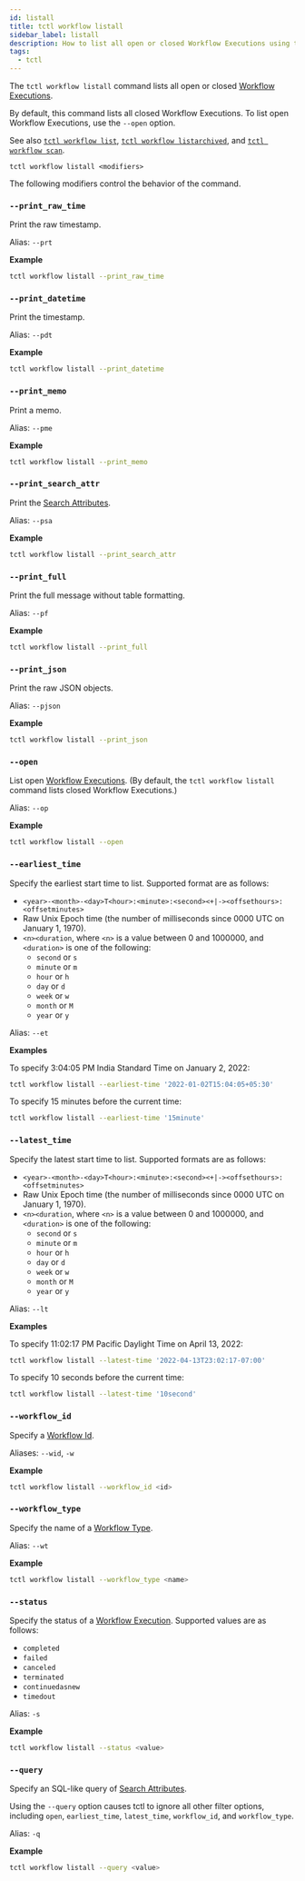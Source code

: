 ```yaml
---
id: listall
title: tctl workflow listall
sidebar_label: listall
description: How to list all open or closed Workflow Executions using tctl.
tags:
  - tctl
---
```


The `tctl workflow listall` command lists all open or closed [Workflow Executions](/concepts/what-is-a-workflow-execution).

By default, this command lists all closed Workflow Executions.
To list open Workflow Executions, use the `--open` option.

See also [`tctl workflow list`](/tctl-v1/workflow/list), [`tctl workflow listarchived`](/tctl-v1/workflow/listarchived), and [`tctl workflow scan`](/tctl-v1/workflow/scan).

`tctl workflow listall <modifiers>`

The following modifiers control the behavior of the command.

### `--print_raw_time`

Print the raw timestamp.

Alias: `--prt`

**Example**

```bash
tctl workflow listall --print_raw_time
```

### `--print_datetime`

Print the timestamp.

Alias: `--pdt`

**Example**

```bash
tctl workflow listall --print_datetime
```

### `--print_memo`

Print a memo.

Alias: `--pme`

**Example**

```bash
tctl workflow listall --print_memo
```

### `--print_search_attr`

Print the [Search Attributes](/concepts/what-is-a-search-attribute).

Alias: `--psa`

**Example**

```bash
tctl workflow listall --print_search_attr
```

### `--print_full`

Print the full message without table formatting.

Alias: `--pf`

**Example**

```bash
tctl workflow listall --print_full
```

### `--print_json`

Print the raw JSON objects.

Alias: `--pjson`

**Example**

```bash
tctl workflow listall --print_json
```

### `--open`

List open [Workflow Executions](/concepts/what-is-a-workflow-execution).
(By default, the `tctl workflow listall` command lists closed Workflow Executions.)

Alias: `--op`

**Example**

```bash
tctl workflow listall --open
```

### `--earliest_time`

Specify the earliest start time to list. Supported format are as follows:

- `<year>-<month>-<day>T<hour>:<minute>:<second><+|-><offsethours>:<offsetminutes>`
- Raw Unix Epoch time (the number of milliseconds since 0000 UTC on January 1, 1970).
- `<n><duration`, where `<n>` is a value between 0 and 1000000, and `<duration>` is one of the following:
  - `second` or `s`
  - `minute` or `m`
  - `hour` or `h`
  - `day` or `d`
  - `week` or `w`
  - `month` or `M`
  - `year` or `y`

Alias: `--et`

**Examples**

To specify 3:04:05 PM India Standard Time on January 2, 2022:

```bash
tctl workflow listall --earliest-time '2022-01-02T15:04:05+05:30'
```

To specify 15 minutes before the current time:

```bash
tctl workflow listall --earliest-time '15minute'
```

### `--latest_time`

Specify the latest start time to list. Supported formats are as follows:

- `<year>-<month>-<day>T<hour>:<minute>:<second><+|-><offsethours>:<offsetminutes>`
- Raw Unix Epoch time (the number of milliseconds since 0000 UTC on January 1, 1970).
- `<n><duration`, where `<n>` is a value between 0 and 1000000, and `<duration>` is one of the following:
  - `second` or `s`
  - `minute` or `m`
  - `hour` or `h`
  - `day` or `d`
  - `week` or `w`
  - `month` or `M`
  - `year` or `y`

Alias: `--lt`

**Examples**

To specify 11:02:17 PM Pacific Daylight Time on April 13, 2022:

```bash
tctl workflow listall --latest-time '2022-04-13T23:02:17-07:00'
```

To specify 10 seconds before the current time:

```bash
tctl workflow listall --latest-time '10second'
```

### `--workflow_id`

Specify a [Workflow Id](/concepts/what-is-a-workflow-id).

Aliases: `--wid`, `-w`

**Example**

```bash
tctl workflow listall --workflow_id <id>
```

### `--workflow_type`

Specify the name of a [Workflow Type](/concepts/what-is-a-workflow-type).

Alias: `--wt`

**Example**

```bash
tctl workflow listall --workflow_type <name>
```

### `--status`

Specify the status of a [Workflow Execution](/concepts/what-is-a-workflow-execution).
Supported values are as follows:

- `completed`
- `failed`
- `canceled`
- `terminated`
- `continuedasnew`
- `timedout`

Alias: `-s`

**Example**

```bash
tctl workflow listall --status <value>
```

### `--query`

Specify an SQL-like query of [Search Attributes](/concepts/what-is-a-search-attribute).

Using the `--query` option causes tctl to ignore all other filter options, including `open`, `earliest_time`, `latest_time`, `workflow_id`, and `workflow_type`.

Alias: `-q`

**Example**

```bash
tctl workflow listall --query <value>
```

